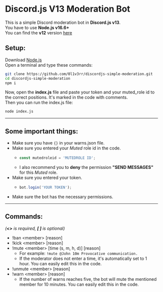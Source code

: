 # Discord.js V13 Moderation Bot
This is a simple Discord moderation bot in **Discord.js v13**. <br>
You have to use **Node.js v16.6+**<br>
You can find the **v12** version [here](https://github.com/0l1v3rr/discordjs-simple-moderation/tree/v12)

## Setup:
Download [Node.js](https://nodejs.org/)<br>
Open a terminal and type these commands:
```sh
git clone https://github.com/0l1v3rr/discordjs-simple-moderation.git
cd discordjs-simple-moderation
npm i
```
Now, open the **index.js** file and paste your token and your muted_role id to the correct positions. It's marked in the code with comments.<br>
Then you can run the index.js file:
```sh
node index.js
```
-------------
## Some important things:
- Make sure you have `{}` in your warns.json file.
- Make sure you entered your *Muted* role id in the code.
  - ```js
    const mutedroleid = 'MUTEDROLE ID';
  - I also recommend you to **deny** the permission **"SEND MESSAGES"** for this *Muted* role.
- Make sure you entered your token.
  - ``` js
    bot.login('YOUR TOKEN');
- Make sure the bot has the necessary permissions.
-------------
## Commands:
*(**<>** is required, **[ ]** is optional)*
- !ban \<member> [reason]
- !kick \<member> [reason]
- !mute \<member> [time (s, m, h, d)] [reason]
  - For example: `!mute @John 10m Provocative communication.`
  - If the moderator does not enter a time, it's automatically set to 1 hour. You can easily edit this in the code.
- !unmute \<member> [reason]
- !warn \<member> [reason]
  - If the number of warns reaches five, the bot will mute the mentioned member for 10 minutes. You can easily edit this in the code.
